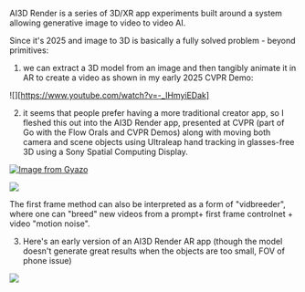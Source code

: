 AI3D Render is a series of 3D/XR app experiments built around a system allowing generative image to video to video AI. 

Since it's 2025 and image to 3D is basically a fully solved problem - beyond primitives:

1) we can extract a 3D model from an image and then tangibly animate it in AR to create a video as shown in my early 2025 CVPR Demo: 

![][https://www.youtube.com/watch?v=-_IHmyiEDak]

2) it seems that people prefer having a more traditional creator app, so I fleshed this out into the AI3D Render app, presented at CVPR (part of Go with the Flow Orals and CVPR Demos) along with moving both camera and scene objects using Ultraleap hand tracking in glasses-free 3D using a Sony Spatial Computing Display. 

[![Image from Gyazo](https://i.gyazo.com/7cdc36a9ade230aa33a62cdc9da7b7fe.gif)](https://gyazo.com/7cdc36a9ade230aa33a62cdc9da7b7fe)

![](https://www.youtube.com/watch?v=wbkcvBow6vA)

The first frame method can also be interpreted as a form of "vidbreeder", where one can "breed" new videos from a prompt+ first frame controlnet + video "motion noise". 


3) Here's an early version of an AI3D Render AR app (though the model doesn't generate great results when the objects are too small, FOV of phone issue)

![](https://www.youtube.com/watch?v=JcorlEGGswk)
